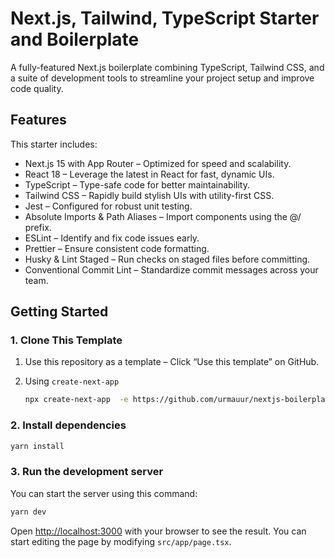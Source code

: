 # Next.js, Tailwind, TypeScript Starter and Boilerplate

A fully-featured Next.js boilerplate combining TypeScript, Tailwind CSS, and a suite of development tools to streamline your project setup and improve code quality.

## Features

This starter includes:

- Next.js 15 with App Router – Optimized for speed and scalability.
- React 18 – Leverage the latest in React for fast, dynamic UIs.
- TypeScript – Type-safe code for better maintainability.
- Tailwind CSS – Rapidly build stylish UIs with utility-first CSS.
- Jest – Configured for robust unit testing.
- Absolute Imports & Path Aliases – Import components using the @/ prefix.
- ESLint – Identify and fix code issues early.
- Prettier – Ensure consistent code formatting.
- Husky & Lint Staged – Run checks on staged files before committing.
- Conventional Commit Lint – Standardize commit messages across your team.

## Getting Started

### 1. Clone This Template

1. Use this repository as a template – Click “Use this template” on GitHub.

2. Using `create-next-app`

   ```bash
   npx create-next-app  -e https://github.com/urmauur/nextjs-boilerplate my-app
   ```

### 2. Install dependencies

```bash
yarn install
```

### 3. Run the development server

You can start the server using this command:

```bash
yarn dev
```

Open [http://localhost:3000](http://localhost:3000) with your browser to see the result. You can start editing the page by modifying `src/app/page.tsx`.
